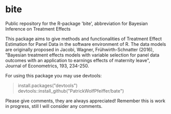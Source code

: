 # bite
Public repository for the R-package 'bite', abbreviation for Bayesian Inference on Treatment Effects

This package aims to give methods and functionalities of Treatment Effect Estimation for Panel Data 
in the software environment of R. The data models are originally proposed in 
Jacobi, Wagner, Frühwirth-Schnatter (2016),
"Bayesian treatment effects models with variable selection for panel data outcomes 
with an application to earnings effects of maternity leave", Journal of Econometrics, 193, 234-250.

For using this package you may use devtools:
> install.packages("devtools") \
> devtools::install_github("PatrickWolfPfeiffer/bate")

Please give comments, they are always appreciated!
Remember this is work in progress, still I will consider any comments.
